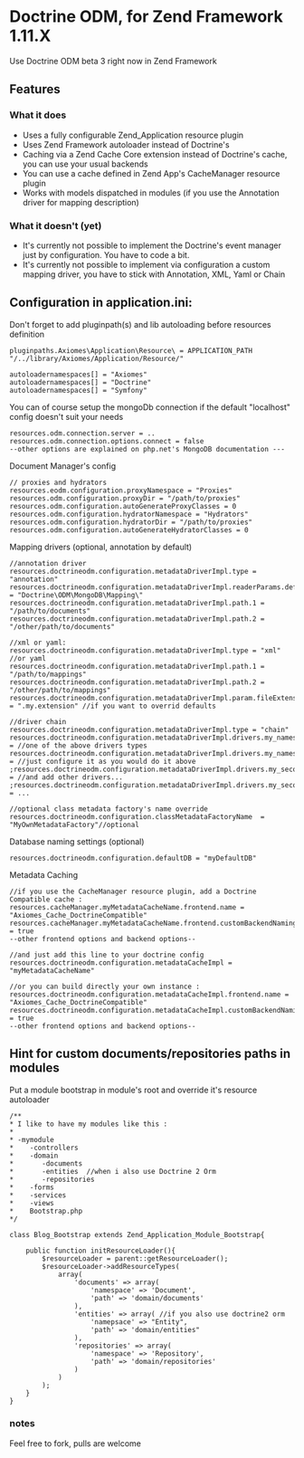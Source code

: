 # Doctrine ODM, for Zend Framework 1.11.X

Use Doctrine ODM beta 3 right now in Zend Framework

## Features
### What it does

- Uses a fully configurable Zend_Application resource plugin
- Uses Zend Framework autoloader instead of Doctrine's
- Caching via a Zend Cache Core extension instead of Doctrine's cache, you can use your usual backends
- You can use a cache defined in Zend App's CacheManager resource plugin
- Works with models dispatched in modules (if you use the Annotation driver for mapping description)

### What it doesn't (yet)

- It's currently not possible to implement the Doctrine's event manager just by configuration. You have to code a bit.
- It's currently not possible to implement via configuration a custom mapping driver, you have to stick with Annotation, XML, Yaml or Chain

## Configuration in application.ini:

Don't forget to add pluginpath(s) and lib autoloading before resources definition

    pluginpaths.Axiomes\Application\Resource\ = APPLICATION_PATH "/../library/Axiomes/Application/Resource/"

    autoloadernamespaces[] = "Axiomes"
    autoloadernamespaces[] = "Doctrine"
    autoloadernamespaces[] = "Symfony"

You can of course setup the mongoDb connection if the default "localhost" config doesn't suit your needs

    resources.odm.connection.server = ..
    resources.odm.connection.options.connect = false
    --other options are explained on php.net's MongoDB documentation ---

Document Manager's config

    // proxies and hydrators
    resources.eodm.configuration.proxyNamespace = "Proxies"
    resources.odm.configuration.proxyDir = "/path/to/proxies"
    resources.odm.configuration.autoGenerateProxyClasses = 0
    resources.odm.configuration.hydratorNamespace = "Hydrators"
    resources.odm.configuration.hydratorDir = "/path/to/proxies"
    resources.odm.configuration.autoGenerateHydratorClasses = 0

Mapping drivers (optional, annotation by default)

    //annotation driver
    resources.doctrineodm.configuration.metadataDriverImpl.type = "annotation"
    resources.doctrineodm.configuration.metadataDriverImpl.readerParams.defaultAnnotationNamespace = "Doctrine\ODM\MongoDB\Mapping\"
    resources.doctrineodm.configuration.metadataDriverImpl.path.1 = "/path/to/documents"
    resources.doctrineodm.configuration.metadataDriverImpl.path.2 = "/other/path/to/documents"

    //xml or yaml:
    resources.doctrineodm.configuration.metadataDriverImpl.type = "xml" //or yaml
    resources.doctrineodm.configuration.metadataDriverImpl.path.1 = "/path/to/mappings"
    resources.doctrineodm.configuration.metadataDriverImpl.path.2 = "/other/path/to/mappings"
    resources.doctrineodm.configuration.metadataDriverImpl.param.fileExtension = ".my.extension" //if you want to overrid defaults

    //driver chain
    resources.doctrineodm.configuration.metadataDriverImpl.type = "chain"
    resources.doctrineodm.configuration.metadataDriverImpl.drivers.my_namespace.type = //one of the above drivers types
    resources.doctrineodm.configuration.metadataDriverImpl.drivers.my_namespace.path = //just configure it as you would do it above
    ;resources.doctrineodm.configuration.metadataDriverImpl.drivers.my_second_namespace.type = //and add other drivers...
    ;resources.doctrineodm.configuration.metadataDriverImpl.drivers.my_second_namespace.path = ...

    //optional class metadata factory's name override
    resources.doctrineodm.configuration.classMetadataFactoryName  = "MyOwnMetadataFactory"//optional

Database naming settings (optional)

    resources.doctrineodm.configuration.defaultDB = "myDefaultDB"

Metadata Caching

    //if you use the CacheManager resource plugin, add a Doctrine Compatible cache :
    resources.cacheManager.myMetadataCacheName.frontend.name = "Axiomes_Cache_DoctrineCompatible"
    resources.cacheManager.myMetadataCacheName.frontend.customBackendNaming = true
    --other frontend options and backend options--

    //and just add this line to your doctrine config
    resources.doctrineodm.configuration.metadataCacheImpl = "myMetadataCacheName"

    //or you can build directly your own instance :
    resources.doctrineodm.configuration.metadataCacheImpl.frontend.name = "Axiomes_Cache_DoctrineCompatible"
    resources.doctrineodm.configuration.metadataCacheImpl.customBackendNaming = true
    --other frontend options and backend options--


## Hint for custom documents/repositories paths in modules

Put a module bootstrap in module's root and override it's resource autoloader

    /**
    * I like to have my modules like this :
    *
    * -mymodule
    *    -controllers
    *    -domain
    *       -documents
    *       -entities  //when i also use Doctrine 2 Orm
    *       -repositories
    *    -forms
    *    -services
    *    -views
    *    Bootstrap.php
    */

    class Blog_Bootstrap extends Zend_Application_Module_Bootstrap{

        public function initResourceLoader(){
            $resourceLoader = parent::getResourceLoader();
            $resourceLoader->addResourceTypes(
                array(
                    'documents' => array(
                        'namespace' => 'Document',
                        'path' => 'domain/documents'
                    ),
                    'entities' => array( //if you also use doctrine2 orm
                        'namepsace' => "Entity",
                        'path' => 'domain/entities"
                    ),
                    'repositories' => array(
                        'namespace' => 'Repository',
                        'path' => 'domain/repositories'
                    )
                )
            );
        }
    }

### notes

Feel free to fork, pulls are welcome

